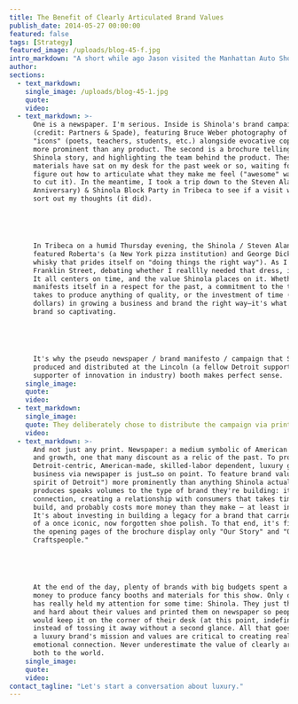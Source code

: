 ```yaml
---
title: The Benefit of Clearly Articulated Brand Values
publish_date: 2014-05-27 00:00:00
featured: false
tags: [Strategy]
featured_image: /uploads/blog-45-f.jpg
intro_markdown: "A short while ago Jason visited the Manhattan Auto Show—an annual personal tradition. On Monday he couldn't wait to share two pieces he'd picked up there with the team: and they had nothing to do with cars.​"
author:
sections:
  - text_markdown:
    single_image: /uploads/blog-45-1.jpg
    quote:
    video:
  - text_markdown: >-
      One is a newspaper. I'm serious. Inside is Shinola's brand campaign
      (credit: Partners & Spade), featuring Bruce Weber photography of Detroit
      "icons" (poets, teachers, students, etc.) alongside evocative copy, both
      more prominent than any product. The second is a brochure telling the
      Shinola story, and highlighting the team behind the product. These Shinola
      materials have sat on my desk for the past week or so, waiting for me to
      figure out how to articulate what they make me feel ("awesome" wasn't going
      to cut it). In the meantime, I took a trip down to the Steven Alan (20 Year
      Anniversary) & Shinola Block Party in Tribeca to see if a visit would help
      sort out my thoughts (it did).





      In Tribeca on a humid Thursday evening, the Shinola / Steven Alan gathering
      featured Roberta's (a New York pizza institution) and George Dickel (a
      whisky that prides itself on "doing things the right way"). As I strolled
      Franklin Street, debating whether I realllly needed that dress, it hit me.
      It all centers on time, and the value Shinola places on it. Whether that
      manifests itself in a respect for the past, a commitment to the time it
      takes to produce anything of quality, or the investment of time (and
      dollars) in growing a business and brand the right way—it's what makes the
      brand so captivating.





      It's why the pseudo newspaper / brand manifesto / campaign that Shinola
      produced and distributed at the Lincoln (a fellow Detroit supporter and
      supporter of innovation in industry) booth makes perfect sense.​
    single_image:
    quote:
    video:
  - text_markdown:
    single_image:
    quote: They deliberately chose to distribute the campaign via print in a digital age.
    video:
  - text_markdown: >-
      And not just any print. Newspaper: a medium symbolic of American industry
      and growth, one that many discount as a relic of the past. To promote their
      Detroit-centric, American-made, skilled-labor dependent, luxury goods
      business via newspaper is just…so on point. To feature brand values ("the
      spirit of Detroit") more prominently than anything Shinola actually
      produces speaks volumes to the type of brand they're building: it's about
      connection, creating a relationship with consumers that takes time to
      build, and probably costs more money than they make – at least initially.
      It's about investing in building a legacy for a brand that carries the name
      of a once iconic, now forgotten shoe polish. To that end, it's fitting that
      the opening pages of the brochure display only "Our Story" and "Our
      Craftspeople."





      At the end of the day, plenty of brands with big budgets spent a lot of
      money to produce fancy booths and materials for this show. Only one brand
      has really held my attention for some time: Shinola. They just thought long
      and hard about their values and printed them on newspaper so people like me
      would keep it on the corner of their desk (at this point, indefinitely),
      instead of tossing it away without a second glance. All that goes to say,
      a luxury brand's mission and values are critical to creating real,
      emotional connection. Never underestimate the value of clearly articulating
      both to the world.​
    single_image:
    quote:
    video:
contact_tagline: "Let's start a conversation about luxury."
---
```



